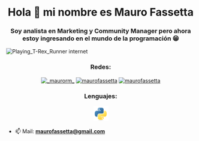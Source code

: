 <h1 align="center">Hola 👋 mi nombre es Mauro Fassetta </h1>
<h3 align="center">Soy analista en Marketing y Community Manager pero ahora estoy ingresando en el mundo de la programación 😁</h3>

![Playing_T-Rex_Runner internet](https://user-images.githubusercontent.com/118296906/203184125-547bb56c-f41e-4d1c-9f43-26ba202c77a9.gif)

<h3 align="center">Redes:</h3>
<p align="center">
<a href="https://twitter.com/_maurorm_" target="blank"><img align="center" src="https://raw.githubusercontent.com/rahuldkjain/github-profile-readme-generator/master/src/images/icons/Social/twitter.svg" alt="_maurorm_" height="40" width="50" /></a>
<a href="https://instagram.com/maurofassetta" target="blank"><img align="center" src="https://raw.githubusercontent.com/rahuldkjain/github-profile-readme-generator/master/src/images/icons/Social/instagram.svg" alt="maurofassetta" height="40" width="50" /></a>
<a href="https://fb.com/maurofassetta" target="blank"><img align="center" src="https://raw.githubusercontent.com/rahuldkjain/github-profile-readme-generator /master/src/images/icons/Social/facebook.svg" alt="maurofassetta" alt="maurofassetta" height="40" width="50" /></a>
</p>

<h3 align="center">Lenguajes:</h3>
<p align="center"> <a href="https://www.python.org" target="_blank" rel="noreferrer"> <img src="https://raw.githubusercontent.com/devicons/devicon/master/icons/python/python-original.svg" alt="python" width="40" height="40"/> </a> </p>


- 📫 Mail: **maurofassetta@gmail.com**

